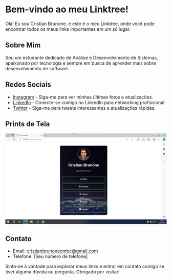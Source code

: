 # Bem-vindo ao meu Linktree!

Olá! Eu sou Cristian Brunone, e este é o meu Linktree, onde você pode encontrar todos os meus links importantes em um só lugar.

## Sobre Mim

Sou um estudante dedicado de Análise e Desenvolvimento de Sistemas, apaixonado por tecnologia e sempre em busca de aprender mais sobre desenvolvimento de software.

## Redes Sociais

- [Instagram](#) - Siga-me para ver minhas últimas fotos e atualizações.
- [LinkedIn](#) - Conecte-se comigo no LinkedIn para networking profissional.
- [Twitter](#) - Siga-me para tweets interessantes e atualizações rápidas.

## Prints de Tela

![Outra Captura de Tela](https://github.com/cristianbrunone/Meulinktree/blob/main/print.png)

## Contato

- Email: [cristianbrunonecmbc@gmail.com](cristianbrunonecmbc@gmail.com)
- Telefone: [Seu número de telefone]

Sinta-se à vontade para explorar meus links e entrar em contato comigo se tiver alguma dúvida ou pergunta. Obrigado por visitar!
